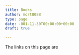 ```yaml
---
title: Books
author: mort8088
type: page
date: -001-11-30T00:00:00+00:00
draft: true

---
```

The links on this page are
